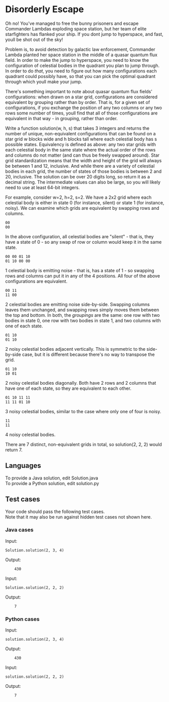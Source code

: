 # Disorderly Escape

Oh no! You've managed to free the bunny prisoners and escape Commander Lambdas exploding space station, but her team of elite starfighters has flanked your ship. If you dont jump to hyperspace, and fast, youll be shot out of the sky!  

Problem is, to avoid detection by galactic law enforcement, Commander Lambda planted her space station in the middle of a quasar quantum flux field. In order to make the jump to hyperspace, you need to know the configuration of celestial bodies in the quadrant you plan to jump through. In order to do *that*, you need to figure out how many configurations each quadrant could possibly have, so that you can pick the optimal quadrant through which youll make your jump.  

There's something important to note about quasar quantum flux fields' configurations: when drawn on a star grid, configurations are considered equivalent by grouping rather than by order. That is, for a given set of configurations, if you exchange the position of any two columns or any two rows some number of times, youll find that all of those configurations are equivalent in that way - in grouping, rather than order.  

Write a function solution(w, h, s) that takes 3 integers and returns the number of unique, non-equivalent configurations that can be found on a star grid w blocks wide and h blocks tall where each celestial body has s possible states. Equivalency is defined as above: any two star grids with each celestial body in the same state where the actual order of the rows and columns do not matter (and can thus be freely swapped around). Star grid standardization means that the width and height of the grid will always be between 1 and 12, inclusive. And while there are a variety of celestial bodies in each grid, the number of states of those bodies is between 2 and 20, inclusive. The solution can be over 20 digits long, so return it as a decimal string.  The intermediate values can also be large, so you will likely need to use at least 64-bit integers.  

For example, consider w=2, h=2, s=2. We have a 2x2 grid where each celestial body is either in state 0 (for instance, silent) or state 1 (for instance, noisy).  We can examine which grids are equivalent by swapping rows and columns.  
```
00
00
```
In the above configuration, all celestial bodies are "silent" - that is, they have a state of 0 - so any swap of row or column would keep it in the same state.  
```
00 00 01 10
01 10 00 00
```
1 celestial body is emitting noise - that is, has a state of 1 - so swapping rows and columns can put it in any of the 4 positions.  All four of the above configurations are equivalent.  
```
00 11
11 00
```
2 celestial bodies are emitting noise side-by-side.  Swapping columns leaves them unchanged, and swapping rows simply moves them between the top and bottom.  In both, the *groupings* are the same: one row with two bodies in state 0, one row with two bodies in state 1, and two columns with one of each state.  
```
01 10
01 10
```
2 noisy celestial bodies adjacent vertically. This is symmetric to the side-by-side case, but it is different because there's no way to transpose the grid.  
```
01 10
10 01
```
2 noisy celestial bodies diagonally.  Both have 2 rows and 2 columns that have one of each state, so they are equivalent to each other.  
```
01 10 11 11
11 11 01 10
```
3 noisy celestial bodies, similar to the case where only one of four is noisy.  
```
11
11
```
4 noisy celestial bodies.  

There are 7 distinct, non-equivalent grids in total, so solution(2, 2, 2) would return 7.  

## Languages

To provide a Java solution, edit Solution.java  
To provide a Python solution, edit solution.py  

## Test cases

Your code should pass the following test cases.  
Note that it may also be run against hidden test cases not shown here.  

### Java cases

Input:  
```
Solution.solution(2, 3, 4)
```
Output:  
```
    430
```

Input:  
```
Solution.solution(2, 2, 2)
```
Output:  
```
    7
```

### Python cases

Input:  
```
solution.solution(2, 3, 4)
```
Output:  
```
    430
```

Input:  
```
solution.solution(2, 2, 2)
```
Output:  
```
    7
```
